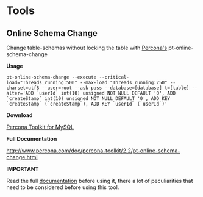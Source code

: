 Tools
=====

Online Schema Change
--------------------
Change table-schemas without locking the table with [Percona's](http://www.percona.com/) pt-online-schema-change

**Usage**

```shell
pt-online-schema-change --execute --critical-load="Threads_running:500" --max-load "Threads_running:250" --charset=utf8 --user=root --ask-pass --database=[database] t=[table] --alter='ADD `userId` int(10) unsigned NOT NULL DEFAULT '0', ADD `createStamp` int(10) unsigned NOT NULL DEFAULT '0', ADD KEY `createStamp` (`createStamp`), ADD KEY `userId` (`userId`)'
```

**Download**

[Percona Toolkit for MySQL](http://www.percona.com/software/percona-toolkit)

**Full Documentation**

http://www.percona.com/doc/percona-toolkit/2.2/pt-online-schema-change.html

**IMPORTANT**

Read the full [documentation](http://www.percona.com/doc/percona-toolkit/2.2/pt-online-schema-change.html) before using it, there a lot of peculiarities that need to be considered before using this tool.
